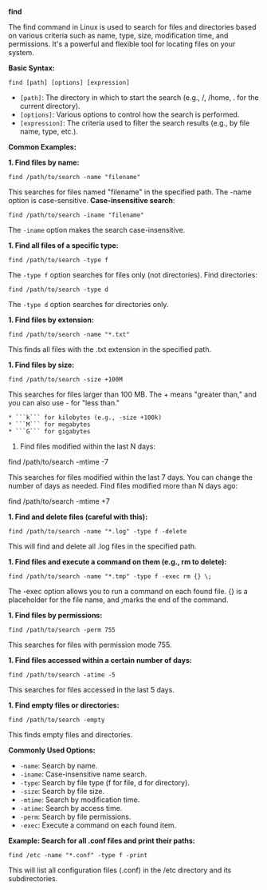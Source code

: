 **find**

The find command in Linux is used to search for files and directories based on various criteria such as name, type, size, modification time, and permissions. It's a powerful and flexible tool for locating files on your system.

**Basic Syntax:**

```
find [path] [options] [expression]
```

* ```[path]```: The directory in which to start the search (e.g., /, /home, . for the current directory).
* ```[options]```: Various options to control how the search is performed.
* ```[expression]```: The criteria used to filter the search results (e.g., by file name, type, etc.).

**Common Examples:**

**1. Find files by name:**

```find /path/to/search -name "filename"```

This searches for files named "filename" in the specified path. The -name option is case-sensitive.
**Case-insensitive search**:

```find /path/to/search -iname "filename"```

The ```-iname``` option makes the search case-insensitive.

**1. Find all files of a specific type:**

```find /path/to/search -type f```

The ```-type f``` option searches for files only (not directories).
Find directories:

```find /path/to/search -type d```

The ```-type d``` option searches for directories only.

**1. Find files by extension:**

```find /path/to/search -name "*.txt"```

This finds all files with the .txt extension in the specified path.

**1. Find files by size:**

```find /path/to/search -size +100M```

This searches for files larger than 100 MB. The + means "greater than," and you can also use - for "less than."

    * ```k``` for kilobytes (e.g., -size +100k)
    * ```M``` for megabytes
    * ```G``` for gigabytes

1. Find files modified within the last N days:

find /path/to/search -mtime -7

This searches for files modified within the last 7 days. You can change the number of days as needed.
Find files modified more than N days ago:

find /path/to/search -mtime +7

**1. Find and delete files (careful with this):**

```find /path/to/search -name "*.log" -type f -delete```

This will find and delete all .log files in the specified path.

**1. Find files and execute a command on them (e.g., rm to delete):**

```find /path/to/search -name "*.tmp" -type f -exec rm {} \;```

The -exec option allows you to run a command on each found file. {} is a placeholder for the file name, and \;marks the end of the command.

**1. Find files by permissions:**

```find /path/to/search -perm 755```

This searches for files with permission mode 755.

**1. Find files accessed within a certain number of days:**

```find /path/to/search -atime -5```

This searches for files accessed in the last 5 days.

**1. Find empty files or directories:**

```find /path/to/search -empty```

This finds empty files and directories.

**Commonly Used Options:**

* ```-name```: Search by name.
* ```-iname```: Case-insensitive name search.
* ```-type```: Search by file type (f for file, d for directory).
* ```-size```: Search by file size.
* ```-mtime```: Search by modification time.
* ```-atime```: Search by access time.
* ```-perm```: Search by file permissions.
* ```-exec```: Execute a command on each found item.

**Example: Search for all .conf files and print their paths:**

```find /etc -name "*.conf" -type f -print```

This will list all configuration files (.conf) in the /etc directory and its subdirectories.
